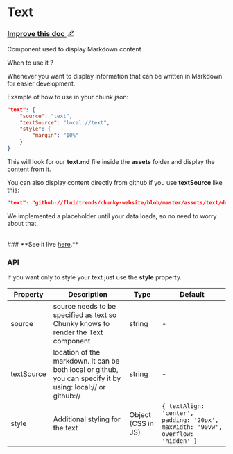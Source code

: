 # Text 

### <a href="https://github.com/fluidtrends/chunky-website/edit/master/assets/text/docs/components/text.md" target="_blank" rel="noopener"> Improve this doc <svg viewBox="0 0 896 896" class="" data-icon="edit" width="1em" height="1em" fill="currentColor" aria-hidden="true"><path d="M257.7 752c2 0 4-.2 6-.5L431.9 722c2-.4 3.9-1.3 5.3-2.8l423.9-423.9a9.96 9.96 0 0 0 0-14.1L694.9 114.9c-1.9-1.9-4.4-2.9-7.1-2.9s-5.2 1-7.1 2.9L256.8 538.8c-1.5 1.5-2.4 3.3-2.8 5.3l-29.5 168.2a33.5 33.5 0 0 0 9.4 29.8c6.6 6.4 14.9 9.9 23.8 9.9zm67.4-174.4L687.8 215l73.3 73.3-362.7 362.6-88.9 15.7 15.6-89zM880 836H144c-17.7 0-32 14.3-32 32v36c0 4.4 3.6 8 8 8h784c4.4 0 8-3.6 8-8v-36c0-17.7-14.3-32-32-32z"></path></svg>

</a>
Component used to display Markdown content

When to use it ?

Whenever you want to display information that can be written in Markdown for easier development.

Example of how to use in your chunk.json:

```json
"text": {
	"source": "text",
	"textSource": "local://text",
	"style": {
		"margin": "10%"
	}
}
```

This will look for our **text.md** file inside the **assets** folder and display the content from it.

You can also display content directly from github if you use **textSource** like this:

```json
"text": "github://fluidtrends/chunky-website/blob/master/assets/text/docs/components/text"
```

We implemented a placeholder until your data loads, so no need to worry about that.

<br>
### **See it live <a href='/docs/example/text' target='_blank' rel='noopener'>here</a>.**
<br>


### API

If you want only to style your text just use the **style** property.

| Property   | Description                                                                                                  | Type               | Default                                                                               |
| ---------- | ------------------------------------------------------------------------------------------------------------ | ------------------ | ------------------------------------------------------------------------------------- |
| source     | source needs to be specified as text so Chunky knows to render the Text component                            | string             | -                                                                                     |
| textSource | location of the markdown. It can be both local or github, you can specify it by using: local:// or github:// | string             | -                                                                                     |
| style      | Additional styling for the text                                                                              | Object (CSS in JS) | ```{ textAlign: 'center', padding: '20px', maxWidth: '90vw', overflow: 'hidden' } ``` |



